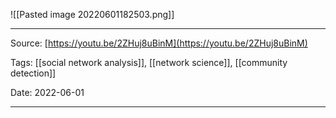 ![[Pasted image 20220601182503.png]]


---

Source: [https://youtu.be/2ZHuj8uBinM](https://youtu.be/2ZHuj8uBinM)

Tags: [[social network analysis]], [[network science]], [[community detection]]

Date: 2022-06-01

---
